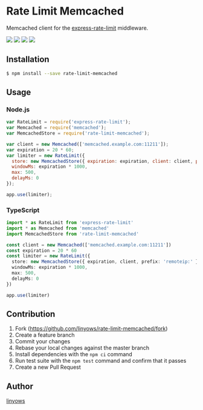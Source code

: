 Rate Limit Memcached
====================

Memcached client for the [express-rate-limit](https://github.com/nfriedly/express-rate-limit) middleware.

<a href="https://www.npmjs.com/package/rate-limit-memcached" title="npm"><img src="http://img.shields.io/npm/v/rate-limit-memcached.svg?style=for-the-badge"></a>
<a href="https://travis-ci.org/linyows/rate-limit-memcached" title="travis"><img src="https://img.shields.io/travis/linyows/rate-limit-memcached.svg?style=for-the-badge"></a>
<a href="https://coveralls.io/github/linyows/rate-limit-memcached" title="coveralls"><img src="https://img.shields.io/coveralls/linyows/rate-limit-memcached.svg?style=for-the-badge"></a>
<a href="https://github.com/linyows/rate-limit-memcached/blob/master/MIT-LICENSE" title="MIT License"><img src="https://img.shields.io/badge/license-MIT-blue.svg?style=for-the-badge"></a>

Installation
------------

```sh
$ npm install --save rate-limit-memcached
```

Usage
-----

### Node.js

```js
var RateLimit = require('express-rate-limit');
var Memcached = require('memcached');
var MemcachedStore = require('rate-limit-memcached');

var client = new Memcached(['memcached.example.com:11211']);
var expiration = 20 * 60;
var limiter = new RateLimit({
  store: new MemcachedStore({ expiration: expiration, client: client, prefix: 'remoteip:' }),
  windowMs: expiration * 1000,
  max: 500,
  delayMs: 0
});

app.use(limiter);
```

### TypeScript

```ts
import * as RateLimit from 'express-rate-limit'
import * as Memcached from 'memcached'
import MemcachedStore from 'rate-limit-memcached'

const client = new Memcached(['memcached.example.com:11211'])
const expiration = 20 * 60
const limiter = new RateLimit({
  store: new MemcachedStore({ expiration, client, prefix: 'remoteip:' }),
  windowMs: expiration * 1000,
  max: 500,
  delayMs: 0
})

app.use(limiter)
```

Contribution
------------

1. Fork (https://github.com/linyows/rate-limit-memcached/fork)
1. Create a feature branch
1. Commit your changes
1. Rebase your local changes against the master branch
1. Install dependencies with the `npm ci` command
1. Run test suite with the `npm test` command and confirm that it passes
1. Create a new Pull Request

Author
------

[linyows](https://github.com/linyows)
